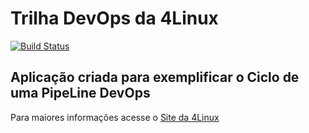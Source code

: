 # Trilha DevOps da 4Linux

<!-- Altere a Flag abaixo com sua URL do Travis -->
[![Build Status](https://travis-ci.com/baimas/DevOpsLab-HelloWorld.svg?branch=master)](https://travis-ci.com/baimas/DevOpsLab-HelloWorld)

## Aplicação criada para exemplificar o Ciclo de uma PipeLine DevOps


Para maiores informações acesse o [Site da 4Linux](https://www.4linux.com.br/cursos/devops)
